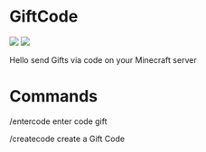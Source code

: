 # GiftCode

<a href="https://poggit.pmmp.io/p/GiftCode"><img src="https://poggit.pmmp.io/shield.state/GiftCode"></a>
<img src="https://github.com/NurAzliYT/GiftCodeID/blob/main/1611205.png">
<p>Hello send Gifts via code on your Minecraft server</p>

# Commands

<p>/entercode enter code gift</p>
<p>/createcode create a Gift Code</p>
